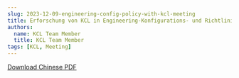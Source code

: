 ```yaml
---
slug: 2023-12-09-engineering-config-policy-with-kcl-meeting
title: Erforschung von KCL in Engineering-Konfigurations- und Richtlinienszenarien
authors:
  name: KCL Team Member
  title: KCL Team Member
tags: [KCL, Meeting]
---
```


[Download Chinese PDF](https://kcl-lang.io/talks/engineering-config-policy-with-kcl.pdf)
